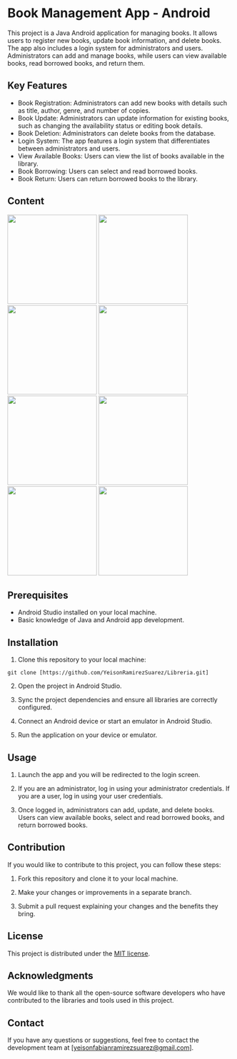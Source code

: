 # Book Management App - Android

This project is a Java Android application for managing books. It allows users to register new books, update book information, and delete books. The app also includes a login system for administrators and users. Administrators can add and manage books, while users can view available books, read borrowed books, and return them.

## Key Features

- Book Registration: Administrators can add new books with details such as title, author, genre, and number of copies.
- Book Update: Administrators can update information for existing books, such as changing the availability status or editing book details.
- Book Deletion: Administrators can delete books from the database.
- Login System: The app features a login system that differentiates between administrators and users.
- View Available Books: Users can view the list of books available in the library.
- Book Borrowing: Users can select and read borrowed books.
- Book Return: Users can return borrowed books to the library.

## Content

<img src="https://github.com/YeisonRamirezSuarez/Libreria/assets/107414134/ea636e30-ef28-4d37-9328-3c1739939dbd" width="200px">
<img src="https://github.com/YeisonRamirezSuarez/Libreria/assets/107414134/9784ba2e-94eb-43eb-a2b2-e6a0388592d9" width="200px">
<img src="https://github.com/YeisonRamirezSuarez/Libreria/assets/107414134/26103ffb-3c77-4225-82a8-a7ccfc0372e7" width="200px">
<img src="https://github.com/YeisonRamirezSuarez/Libreria/assets/107414134/d1a1e6e8-b014-424f-9112-a8920bc99286" width="200px">
<img src="https://github.com/YeisonRamirezSuarez/Libreria/assets/107414134/b6af05e4-7226-437e-9aa3-1b24cce4194c" width="200px">
<img src="https://github.com/YeisonRamirezSuarez/Libreria/assets/107414134/8b9b3877-fe78-4e65-b5d0-419dd12b1f2a" width="200px">
<img src="https://github.com/YeisonRamirezSuarez/Libreria/assets/107414134/853a81ab-6f25-4d2b-acae-9259f92b97eb" width="200px">
<img src="https://github.com/YeisonRamirezSuarez/Libreria/assets/107414134/e18da6ce-42ec-474a-9a17-ec650f8aec6a" width="200px">

## Prerequisites

- Android Studio installed on your local machine.
- Basic knowledge of Java and Android app development.

## Installation

1. Clone this repository to your local machine:

```
git clone [https://github.com/YeisonRamirezSuarez/Libreria.git]
```

2. Open the project in Android Studio.

3. Sync the project dependencies and ensure all libraries are correctly configured.

4. Connect an Android device or start an emulator in Android Studio.

5. Run the application on your device or emulator.

## Usage

1. Launch the app and you will be redirected to the login screen.

2. If you are an administrator, log in using your administrator credentials. If you are a user, log in using your user credentials.

3. Once logged in, administrators can add, update, and delete books. Users can view available books, select and read borrowed books, and return borrowed books.

## Contribution

If you would like to contribute to this project, you can follow these steps:

1. Fork this repository and clone it to your local machine.

2. Make your changes or improvements in a separate branch.

3. Submit a pull request explaining your changes and the benefits they bring.

## License

This project is distributed under the [MIT license](LICENSE).

## Acknowledgments

We would like to thank all the open-source software developers who have contributed to the libraries and tools used in this project.

## Contact

If you have any questions or suggestions, feel free to contact the development team at [yeisonfabianramirezsuarez@gmail.com].
